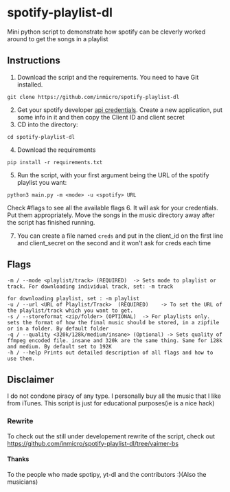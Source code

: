 # spotify-playlist-dl
Mini python script to demonstrate how spotify can be cleverly worked around to get the songs in a playlist

## Instructions
1. Download the script and the requirements. You need to have Git installed.
```
git clone https://github.com/inmicro/spotify-playlist-dl
```
2. Get your spotify developer [api credentials](https://developer.spotify.com/dashboard/). Create a new application, put some info in it and then copy the Client ID and client secret
3. CD into the directory:
```
cd spotify-playlist-dl
```
4. Download the requirements
```
pip install -r requirements.txt
```
5. Run the script, with your first argument being the URL of the spotify playlist you want:
```
python3 main.py -m <mode> -u <spotify> URL
```
Check #flags to see all the available flags
6. It will ask for your credentials. Put them appropriately. Move the songs in the music directory away after the script has finished running.

7. You can create a file named ``creds`` and put in the client_id on the first line and client_secret on the second and it won't ask for creds each time

## Flags
```
-m / --mode <playlist/track> (REQUIRED)  -> Sets mode to playlist or track. For downloading individual track, set: -m track 
                                                                            for downloading playlist, set : -m playlist
-u / --url <URL of Playlist/Track>  (REQUIRED)    -> To set the URL of the playlist/track which you want to get.
-s / --storeformat <zip/folder> (OPTIONAL)  -> For playlists only. sets the format of how the final music should be stored, in a zipfile or in a folder. By default folder
-q / --quality <320k/128k/medium/insane> (Optional) -> Sets quality of ffmpeg encoded file. insane and 320k are the same thing. Same for 128k and medium. By default set to 192K
-h / --help Prints out detailed description of all flags and how to use them.
```

## Disclaimer
I do not condone piracy of any type. I personally buy all the music that I like from iTunes. This script is just for educational purposes(ie is a nice hack)

### Rewrite
To check out the still under developement rewrite of the script, check out https://github.com/inmicro/spotify-playlist-dl/tree/vaimer-bs

#### Thanks
To the people who made spotipy, yt-dl and the contributors :)(Also the musicians)


